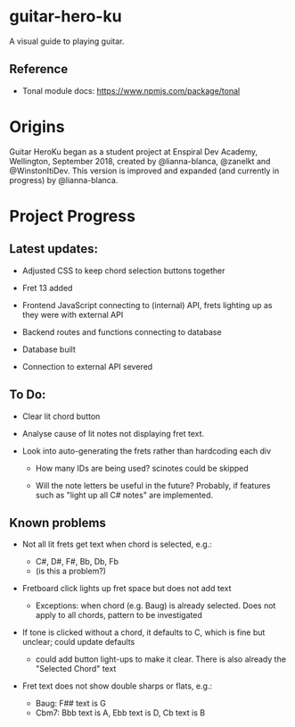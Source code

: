 # guitar-hero-ku

A visual guide to playing guitar. 


## Reference

* Tonal module docs: https://www.npmjs.com/package/tonal


# Origins

Guitar HeroKu began as a student project at Enspiral Dev Academy, Wellington, September 2018, created by @lianna-blanca, @zanelkt and @WinstonItiDev. This version is improved and expanded (and currently in progress) by @lianna-blanca.


# Project Progress

## Latest updates:

* Adjusted CSS to keep chord selection buttons together

* Fret 13 added

* Frontend JavaScript connecting to (internal) API, frets lighting up as they were with external API

* Backend routes and functions connecting to database

* Database built

* Connection to external API severed

## To Do: 

* Clear lit chord button

* Analyse cause of lit notes not displaying fret text.

* Look into auto-generating the frets rather than hardcoding each div 

  * How many IDs are being used? scinotes could be skipped

  * Will the note letters be useful in the future? Probably, if features such as "light up all C# notes" are implemented.

## Known problems

* Not all lit frets get text when chord is selected, e.g.:
  * C#, D#, F#, Bb, Db, Fb
  * (is this a problem?)

* Fretboard click lights up fret space but does not add text
  * Exceptions: when chord (e.g. Baug) is already selected. Does not apply to all chords, pattern to be investigated

* If tone is clicked without a chord, it defaults to C, which is fine but unclear; could update defaults
  * could add button light-ups to make it clear. There is also already the "Selected Chord" text

* Fret text does not show double sharps or flats, e.g.:
  * Baug: F## text is G
  * Cbm7: Bbb text is A, Ebb text is D, Cb text is B


